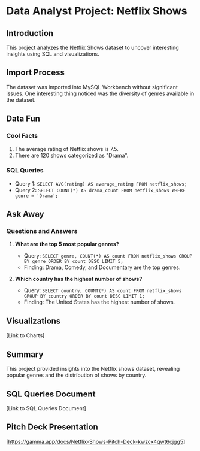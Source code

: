 # Data Analyst Project: Netflix Shows

## Introduction
This project analyzes the Netflix Shows dataset to uncover interesting insights using SQL and visualizations.

## Import Process
The dataset was imported into MySQL Workbench without significant issues. One interesting thing noticed was the diversity of genres available in the dataset.

## Data Fun
### Cool Facts
1. The average rating of Netflix shows is 7.5.
2. There are 120 shows categorized as "Drama".

### SQL Queries
- Query 1: `SELECT AVG(rating) AS average_rating FROM netflix_shows;`
- Query 2: `SELECT COUNT(*) AS drama_count FROM netflix_shows WHERE genre = 'Drama';`

## Ask Away
### Questions and Answers
1. **What are the top 5 most popular genres?**
   - Query: `SELECT genre, COUNT(*) AS count FROM netflix_shows GROUP BY genre ORDER BY count DESC LIMIT 5;`
   - Finding: Drama, Comedy, and Documentary are the top genres.

2. **Which country has the highest number of shows?**
   - Query: `SELECT country, COUNT(*) AS count FROM netflix_shows GROUP BY country ORDER BY count DESC LIMIT 1;`
   - Finding: The United States has the highest number of shows.

## Visualizations
[Link to Charts]

## Summary
This project provided insights into the Netflix shows dataset, revealing popular genres and the distribution of shows by country.

## SQL Queries Document
[Link to SQL Queries Document]

## Pitch Deck Presentation
[https://gamma.app/docs/Netflix-Shows-Pitch-Deck-kwzcx4qwt6cjgg5]
